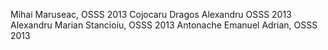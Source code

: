Mihai Maruseac, OSSS 2013
Cojocaru Dragos Alexandru OSSS 2013
Alexandru Marian Stancioiu, OSSS 2013
Antonache Emanuel Adrian, OSSS 2013
